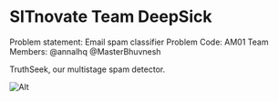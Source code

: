 # SITnovate Team DeepSick

Problem statement: Email spam classifier 
Problem Code: AM01
Team Members: @annalhq @MasterBhuvnesh


TruthSeek, our multistage spam detector.

![Alt](https://repobeats.axiom.co/api/embed/50dc57db333fa63a964001acda2ddf3ea4886946.svg "Repobeats analytics image")